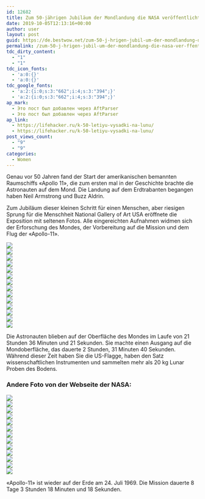 ```yaml
---
id: 12682
title: Zum 50-jährigen Jubiläum der Mondlandung die NASA veröffentlichte seltene Fotos
date: 2019-10-05T12:13:16+00:00
author: user
layout: post
guid: https://de.bestwow.net/zum-50-j-hrigen-jubil-um-der-mondlandung-die-nasa-ver-ffentlichte-seltene-fotos/
permalink: /zum-50-j-hrigen-jubil-um-der-mondlandung-die-nasa-ver-ffentlichte-seltene-fotos/
tdc_dirty_content:
  - "1"
  - "1"
tdc_icon_fonts:
  - 'a:0:{}'
  - 'a:0:{}'
tdc_google_fonts:
  - 'a:2:{i:0;s:3:"662";i:4;s:3:"394";}'
  - 'a:2:{i:0;s:3:"662";i:4;s:3:"394";}'
ap_mark:
  - Это пост был добавлен через AftParser
  - Это пост был добавлен через AftParser
ap_link:
  - https://lifehacker.ru/k-50-letiyu-vysadki-na-lunu/
  - https://lifehacker.ru/k-50-letiyu-vysadki-na-lunu/
post_views_count:
  - "9"
  - "9"
categories:
  - Women
---
```

Genau vor 50 Jahren fand der Start der amerikanischen bemannten Raumschiffs «Apollo 11», die zum ersten mal in der Geschichte brachte die Astronauten auf dem Mond. Die Landung auf dem Erdtrabanten begangen haben Neil Armstrong und Buzz Aldrin.

Zum Jubiläum dieser kleinen Schritt für einen Menschen, aber riesigen Sprung für die Menschheit National Gallery of Art USA eröffnete die Exposition mit seltenen Fotos. Alle eingereichten Aufnahmen widmen sich der Erforschung des Mondes, der Vorbereitung auf die Mission und dem Flug der «Apollo-11».

<!-- see gallery_shortcode() in wp-includes/media.php -->

<div>
  <div>
    <img src="https://de.bestwow.net/wp-content/uploads/2019/10/k-50-letiyu-vysadki-na-lunu-nasa-opublikovalo-redkie-foto-1.jpg" />
  </div>
  
  <div>
    <img src="https://de.bestwow.net/wp-content/uploads/2019/10/k-50-letiyu-vysadki-na-lunu-nasa-opublikovalo-redkie-foto-2.jpg" />
  </div>
  
  <div>
    <img src="https://de.bestwow.net/wp-content/uploads/2019/10/k-50-letiyu-vysadki-na-lunu-nasa-opublikovalo-redkie-foto-3.jpg" />
  </div>
  
  <div>
    <img src="https://de.bestwow.net/wp-content/uploads/2019/10/k-50-letiyu-vysadki-na-lunu-nasa-opublikovalo-redkie-foto-4.jpg" />
  </div>
  
  <div>
    <img src="https://de.bestwow.net/wp-content/uploads/2019/10/k-50-letiyu-vysadki-na-lunu-nasa-opublikovalo-redkie-foto-5.jpg" />
  </div>
  
  <div>
    <img src="https://de.bestwow.net/wp-content/uploads/2019/10/k-50-letiyu-vysadki-na-lunu-nasa-opublikovalo-redkie-foto-6.jpg" />
  </div>
  
  <div>
    <img src="https://de.bestwow.net/wp-content/uploads/2019/10/k-50-letiyu-vysadki-na-lunu-nasa-opublikovalo-redkie-foto-7.jpg" />
  </div>
  
  <div>
    <img src="https://de.bestwow.net/wp-content/uploads/2019/10/k-50-letiyu-vysadki-na-lunu-nasa-opublikovalo-redkie-foto-8.jpg" />
  </div>
  
  <div>
    <img src="https://de.bestwow.net/wp-content/uploads/2019/10/k-50-letiyu-vysadki-na-lunu-nasa-opublikovalo-redkie-foto-9.jpg" />
  </div>
  
  <div>
    <img src="https://de.bestwow.net/wp-content/uploads/2019/10/k-50-letiyu-vysadki-na-lunu-nasa-opublikovalo-redkie-foto-10.jpg" />
  </div>
  
  <div>
    <img src="https://de.bestwow.net/wp-content/uploads/2019/10/k-50-letiyu-vysadki-na-lunu-nasa-opublikovalo-redkie-foto-11.jpg" />
  </div>
  
  <div>
    <img src="https://de.bestwow.net/wp-content/uploads/2019/10/k-50-letiyu-vysadki-na-lunu-nasa-opublikovalo-redkie-foto-12.jpg" />
  </div>
  
  <div>
    <img src="https://de.bestwow.net/wp-content/uploads/2019/10/k-50-letiyu-vysadki-na-lunu-nasa-opublikovalo-redkie-foto-13.jpg" />
  </div>
  
  <div>
    <img src="https://de.bestwow.net/wp-content/uploads/2019/10/k-50-letiyu-vysadki-na-lunu-nasa-opublikovalo-redkie-foto-14.jpg" />
  </div>
</div>

<div>
</div>

Die Astronauten blieben auf der Oberfläche des Mondes im Laufe von 21 Stunden 36 Minuten und 21 Sekunden. Sie machte einen Ausgang auf die Mondoberfläche, das dauerte 2 Stunden, 31 Minuten 40 Sekunden. Während dieser Zeit haben Sie die US-Flagge, haben den Satz wissenschaftlichen Instrumenten und sammelten mehr als 20 kg Lunar Proben des Bodens.

### Andere Foto von der Webseite der NASA:

<!-- see gallery_shortcode() in wp-includes/media.php -->

<div>
  <div>
    <img src="https://de.bestwow.net/wp-content/uploads/2019/10/k-50-letiyu-vysadki-na-lunu-nasa-opublikovalo-redkie-foto-15.jpg" />
  </div>
  
  <div>
    <img src="https://de.bestwow.net/wp-content/uploads/2019/10/k-50-letiyu-vysadki-na-lunu-nasa-opublikovalo-redkie-foto-16.jpg" />
  </div>
  
  <div>
    <img src="https://de.bestwow.net/wp-content/uploads/2019/10/k-50-letiyu-vysadki-na-lunu-nasa-opublikovalo-redkie-foto-17.jpg" />
  </div>
  
  <div>
    <img src="https://de.bestwow.net/wp-content/uploads/2019/10/k-50-letiyu-vysadki-na-lunu-nasa-opublikovalo-redkie-foto-18.jpg" />
  </div>
  
  <div>
    <img src="https://de.bestwow.net/wp-content/uploads/2019/10/k-50-letiyu-vysadki-na-lunu-nasa-opublikovalo-redkie-foto-19.jpg" />
  </div>
  
  <div>
    <img src="https://de.bestwow.net/wp-content/uploads/2019/10/k-50-letiyu-vysadki-na-lunu-nasa-opublikovalo-redkie-foto-20.jpg" />
  </div>
  
  <div>
    <img src="https://de.bestwow.net/wp-content/uploads/2019/10/k-50-letiyu-vysadki-na-lunu-nasa-opublikovalo-redkie-foto-21.jpg" />
  </div>
  
  <div>
    <img src="https://de.bestwow.net/wp-content/uploads/2019/10/k-50-letiyu-vysadki-na-lunu-nasa-opublikovalo-redkie-foto-22.jpg" />
  </div>
  
  <div>
    <img src="https://de.bestwow.net/wp-content/uploads/2019/10/k-50-letiyu-vysadki-na-lunu-nasa-opublikovalo-redkie-foto-23.jpg" />
  </div>
  
  <div>
    <img src="https://de.bestwow.net/wp-content/uploads/2019/10/k-50-letiyu-vysadki-na-lunu-nasa-opublikovalo-redkie-foto-24.jpg" />
  </div>
  
  <div>
    <img src="https://de.bestwow.net/wp-content/uploads/2019/10/k-50-letiyu-vysadki-na-lunu-nasa-opublikovalo-redkie-foto-25.jpg" />
  </div>
  
  <div>
    <img src="https://de.bestwow.net/wp-content/uploads/2019/10/k-50-letiyu-vysadki-na-lunu-nasa-opublikovalo-redkie-foto-26.jpg" />
  </div>
  
  <div>
    <img src="https://de.bestwow.net/wp-content/uploads/2019/10/k-50-letiyu-vysadki-na-lunu-nasa-opublikovalo-redkie-foto-27.jpg" />
  </div>
</div>

<div>
</div>

«Apollo-11» ist wieder auf der Erde am 24. Juli 1969. Die Mission dauerte 8 Tage 3 Stunden 18 Minuten und 18 Sekunden.